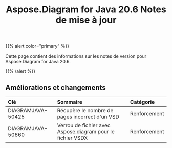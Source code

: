 ﻿---
title: Aspose.Diagram for Java 20.6 Notes de mise à jour
type: docs
weight: 20
url: /fr/java/aspose-diagram-for-java-20-6-release-notes/
---
{{% alert color="primary" %}} 

Cette page contient des informations sur les notes de version pour Aspose.Diagram for Java 20.6.

{{% /alert %}} 
## **Améliorations et changements**

|**Clé**|**Sommaire**|**Catégorie**|
|:- |:- |:- |
|DIAGRAMJAVA-50425|Récupère le nombre de pages incorrect d'un VSD|Renforcement|
|DIAGRAMJAVA-50660|Verrou de fichier avec Aspose.diagram pour le fichier VSDX|Renforcement|

